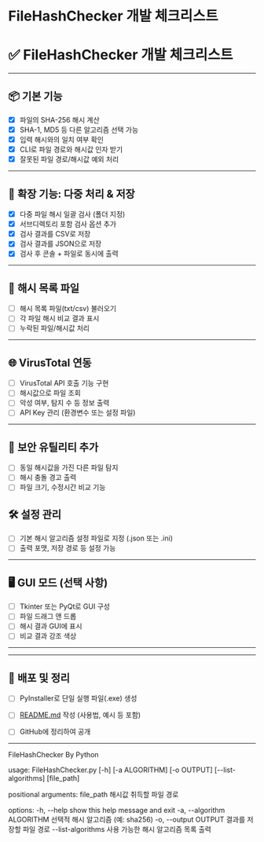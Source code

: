 # FileHashChecker 개발 체크리스트

# ✅ FileHashChecker 개발 체크리스트

---

## 📦 기본 기능

- [x]  파일의 SHA-256 해시 계산
- [x]  SHA-1, MD5 등 다른 알고리즘 선택 가능
- [x]  입력 해시와의 일치 여부 확인
- [x]  CLI로 파일 경로와 해시값 인자 받기
- [x]  잘못된 파일 경로/해시값 예외 처리

---

## 📁 확장 기능: 다중 처리 & 저장

- [x]  다중 파일 해시 일괄 검사 (폴더 지정)
- [x]  서브디렉토리 포함 검사 옵션 추가
- [x]  검사 결과를 CSV로 저장
- [x]  검사 결과를 JSON으로 저장
- [x]  검사 후 콘솔 + 파일로 동시에 출력

---

## 📄 해시 목록 파일

- [ ]  해시 목록 파일(txt/csv) 불러오기
- [ ]  각 파일 해시 비교 결과 표시
- [ ]  누락된 파일/해시값 처리

---

## 🌐 VirusTotal 연동

- [ ]  VirusTotal API 호출 기능 구현
- [ ]  해시값으로 파일 조회
- [ ]  악성 여부, 탐지 수 등 정보 출력
- [ ]  API Key 관리 (환경변수 또는 설정 파일)

---

## 🧠 보안 유틸리티 추가

- [ ]  동일 해시값을 가진 다른 파일 탐지
- [ ]  해시 충돌 경고 출력
- [ ]  파일 크기, 수정시간 비교 기능

## 🛠 설정 관리

- [ ]  기본 해시 알고리즘 설정 파일로 지정 (.json 또는 .ini)
- [ ]  출력 포맷, 저장 경로 등 설정 가능

---

## 🖥 GUI 모드 (선택 사항)

- [ ]  Tkinter 또는 PyQt로 GUI 구성
- [ ]  파일 드래그 앤 드롭
- [ ]  해시 결과 GUI에 표시
- [ ]  비교 결과 강조 색상

---

---

## 🚀 배포 및 정리

- [ ]  PyInstaller로 단일 실행 파일(.exe) 생성
- [ ]  [README.md](http://readme.md/) 작성 (사용법, 예시 등 포함)
- [ ]  GitHub에 정리하여 공개


-------------------------------------------------

FileHashChecker By Python

usage: FileHashChecker.py [-h] [-a ALGORITHM] [-o OUTPUT] [--list-algorithms] [file_path]

positional arguments:
  file_path             해시값 취득할 파일 경로

options:
  -h, --help            show this help message and exit
  -a, --algorithm ALGORITHM
                        선택적 해시 알고리즘 (예: sha256)
  -o, --output OUTPUT   결과를 저장할 파일 경로
  --list-algorithms     사용 가능한 해시 알고리즘 목록 출력